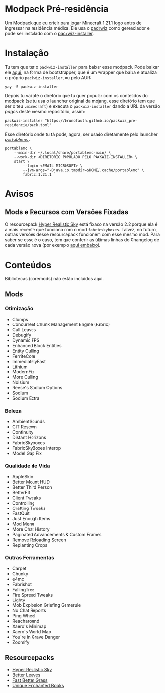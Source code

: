 # Modpack Pré-residência

Um Modpack que eu crieir para jogar Minecraft 1.21.1 logo antes de ingressar na
residência médica.  Ele usa o [packwiz][intro-1] como gerenciador e pode ser
instalado com o [packwiz-installer][intro-2].

[intro-1]: https://packwiz.infra.link/
[intro-2]: https://github.com/packwiz/packwiz-installer


# Instalação

Tu tem que ter o `packwiz-installer` para baixar esse modpack. Pode baixar ele
[aqui][install-1], na forma de bootstrapper, que é um wrapper que baixa e
atualiza o próprio `packwiz-installer`, ou pelo AUR:

    yay -S packwiz-installer

Depois tu vai até o diretório que tu quer popular com os conteúdos do modpack
(se tu usa o launcher original da mojang, esse diretório tem que ser o teu
`.minecraft`) e executa o `packwiz-installer` dando a URL da versão *pages*
deste mesmo repositório, assim:

    packwiz-installer "https://brunofauth.github.io/packwiz_pre-residencia/pack.toml"

Esse diretório onde tu tá pode, agora, ser usado diretamente pelo launcher
[*portablemc*][install-2].

    portablemc \
        --main-dir ~/.local/share/portablemc-main/ \
        --work-dir <DIRETORIO POPULADO PELO PACKWIZ-INSTALLER> \
        start \
            --login <EMAIL MICROSOFT> \
            --jvm-args="-Djava.io.tmpdir=$HOME/.cache/portablemc" \
            fabric:1.21.1


[install-1]: https://github.com/packwiz/packwiz-installer-bootstrap/releases
[install-2]: https://github.com/mindstorm38/portablemc


# Avisos

## Mods e Recursos com Versões Fixadas

O resourcepack [Hyper Realistic Sky][hrs-1] está fixado na versão 2.2 porque
ela é a mais recente que funciona com o mod `fabricskyboxes`.  Talvez, no
futuro, outras versões desse resourcepack funcionem com esse mesmo mod. Para
saber se esse é o caso, tem que conferir as últimas linhas do Changelog de cada
versão nova (por exemplo [aqui embaixo][hrs-2]).

[hrs-1]: https://modrinth.com/resourcepack/hyper-realistic-sky/
[hrs-2]: https://modrinth.com/resourcepack/hyper-realistic-sky/version/2.2


# Conteúdos

Bibliotecas (coremods) não estão incluidos aqui.


## Mods

### Otimização
- Clumps
- Concurrent Chunk Management Engine (Fabric)
- Cull Leaves
- Debugify
- Dynamic FPS
- Enhanced Block Entities
- Entity Culling
- FerriteCore
- ImmediatelyFast
- Lithium
- ModernFix
- More Culling
- Noisium
- Reese's Sodium Options
- Sodium
- Sodium Extra


### Beleza
- AmbientSounds
- CIT Resewn
- Continuity
- Distant Horizons
- FabricSkyboxes
- FabricSkyBoxes Interop
- Model Gap Fix


### Qualidade de Vida
- AppleSkin
- Better Mount HUD
- Better Third Person
- BetterF3
- Client Tweaks
- Controlling
- Crafting Tweaks
- FastQuit
- Just Enough Items
- Mod Menu
- More Chat History
- Paginated Advancements & Custom Frames
- Remove Reloading Screen
- Replanting Crops


### Outras Ferramentas
- Carpet
- Chunky
- e4mc
- Fabrishot
- FallingTree
- Fire Spread Tweaks
- Lighty
- Mob Explosion Griefing Gamerule
- No Chat Reports
- Ping Wheel
- Reacharound
- Xaero's Minimap
- Xaero's World Map
- You're in Grave Danger
- Zoomify


## Resourcepacks

- [Hyper Realistic Sky](https://modrinth.com/resourcepack/hyper-realistic-sky)
- [Better Leaves](https://modrinth.com/resourcepack/better-leaves)
- [Fast Better Grass](https://modrinth.com/resourcepack/fast-better-grass)
- [Unique Enchanted Books](https://modrinth.com/resourcepack/unique-enchanted-books)

